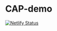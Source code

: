 # CAP-demo

[![Netlify Status](https://api.netlify.com/api/v1/badges/ebe267f9-a11a-45e3-86c4-e4656300f531/deploy-status)](https://app.netlify.com/sites/demo-cis/deploys)